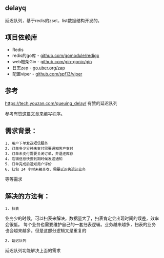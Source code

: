 ## delayq
延迟队列，基于redis的zset，list数据结构开发的。

## 项目依赖库
- Redis
- redis的go库 - [github.com/gomodule/redigo](https://github.com/gomodule/redigo)
- web框架Gin - [github.com/gin-gonic/gin](https://github.com/gin-gonic/gin)
- 日志zap - [go.uber.org/zap](https://github.com/uber-go/zap)
- 配置viper - [github.com/spf13/viper](https://github.com/spf13/viper)

## 参考
https://tech.youzan.com/queuing_delay/  有赞的延迟队列

参考有赞这篇文章来编写程序。

## 需求背景：

	1. 用户下单发送短信服务
	2. 订单多少分钟未支付需要通知客户支付
	3. 订单未支付需要关闭订单，并退还库存
	4. 店铺信息快要到期时候发送通知
	5. 订单完成后通知用户评价
	6. 红包 24 小时未被查收，需要延迟执退还业务

等等需求

## 解决的方法有：

	1. 扫表
业务少的时候，可以扫表来解决，数据量大了，扫表肯定会出现时间的误差，效率会很低。
每个业务也需要维护自己的一套扫表逻辑。业务越来越多，扫表的业务也会越来越多。但是这部分逻辑又是重复的

	2. 延迟队列
延迟队列功能解决上面的需求


